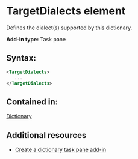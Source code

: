 
# TargetDialects element
Defines the dialect(s) supported by this dictionary.

 **Add-in type:** Task pane


## Syntax:


```XML
<TargetDialects>
   ...
</TargetDialects>
```


## Contained in:

[Dictionary](../../reference/manifest/dictionary.md)


## Additional resources



- [Create a dictionary task pane add-in](../../docs/word/dictionary-task-pane-add-ins.md)
    
